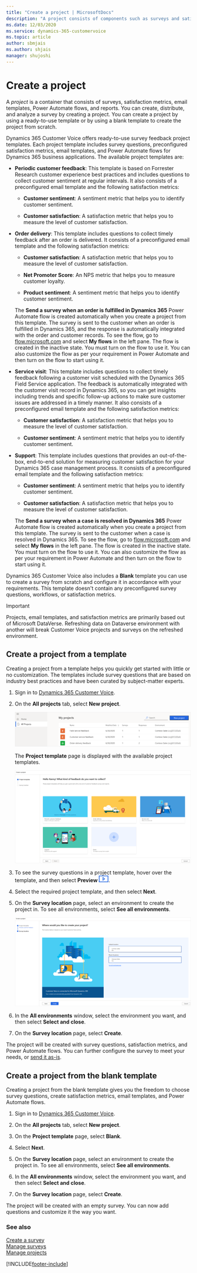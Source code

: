 ```yaml
---
title: "Create a project | MicrosoftDocs"
description: "A project consists of components such as surveys and satisfaction metrics. This topic explains how to create a project in Dynamics 365 Customer Voice."
ms.date: 12/03/2020
ms.service: dynamics-365-customervoice
ms.topic: article
author: sbmjais
ms.author: shjais
manager: shujoshi
---
```


# Create a project

A *project* is a container that consists of surveys, satisfaction metrics, email templates, Power Automate flows, and reports. You can create, distribute, and analyze a survey by creating a project. You can create a project by using a ready-to-use template or by using a blank template to create the project from scratch.

Dynamics 365 Customer Voice offers ready-to-use survey feedback project templates. Each project template includes survey questions, preconfigured satisfaction metrics, email templates, and Power Automate flows for Dynamics 365 business applications. The available project templates are:

- **Periodic customer feedback**: This template is based on Forrester Research customer experience best practices and includes questions to collect customer sentiment at regular intervals. It also consists of a preconfigured email template and the following satisfaction metrics:

    - **Customer sentiment**: A sentiment metric that helps you to identify customer sentiment.

    - **Customer satisfaction**: A satisfaction metric that helps you to measure the level of customer satisfaction.

- **Order delivery**: This template includes questions to collect timely feedback after an order is delivered. It consists of a preconfigured email template and the following satisfaction metrics:

    - **Customer satisfaction**: A satisfaction metric that helps you to measure the level of customer satisfaction.
    
    - **Net Promoter Score**: An NPS metric that helps you to measure customer loyalty.
    
    - **Product sentiment**: A sentiment metric that helps you to identify customer sentiment.

    The **Send a survey when an order is fulfilled in Dynamics 365** Power Automate flow is created automatically when you create a project from this template. The survey is sent to the customer when an order is fulfilled in Dynamics 365, and the response is automatically integrated with the order and customer records. To see the flow, go to [flow.microsoft.com](https://flow.microsoft.com) and select **My flows** in the left pane. The flow is created in the inactive state. You must turn on the flow to use it. You can also customize the flow as per your requirement in Power Automate and then turn on the flow to start using it.

- **Service visit**: This template includes questions to collect timely feedback following a customer visit scheduled with the Dynamics 365 Field Service application. The feedback is automatically integrated with the customer visit record in Dynamics 365, so you can get insights including trends and specific follow-up actions to make sure customer issues are addressed in a timely manner. It also consists of a preconfigured email template and the following satisfaction metrics:

    - **Customer satisfaction**: A satisfaction metric that helps you to measure the level of customer satisfaction.
    
    - **Customer sentiment**: A sentiment metric that helps you to identify customer sentiment.    

- **Support**: This template includes questions that provides an out-of-the-box, end-to-end solution for measuring customer satisfaction for your Dynamics 365 case management process. It consists of a preconfigured email template and the following satisfaction metrics:

    - **Customer sentiment**: A sentiment metric that helps you to identify customer sentiment.
    
    - **Customer satisfaction**: A satisfaction metric that helps you to measure the level of customer satisfaction.

    The **Send a survey when a case is resolved in Dynamics 365** Power Automate flow is created automatically when you create a project from this template. The survey is sent to the customer when a case is resolved in Dynamics 365. To see the flow, go to [flow.microsoft.com](https://flow.microsoft.com) and select **My flows** in the left pane. The flow is created in the inactive state. You must turn on the flow to use it. You can also customize the flow as per your requirement in Power Automate and then turn on the flow to start using it.

Dynamics 365 Customer Voice also includes a **Blank** template you can use to create a survey from scratch and configure it in accordance with your requirements. This template doesn't contain any preconfigured survey questions, workflows, or satisfaction metrics.

> [!IMPORTANT]
> Projects, email templates, and satisfaction metrics are primarily based out of Microsoft DataVerse. Refreshing data on Dataverse environment with another will break Customer Voice projects and surveys on the refreshed environment. 


## Create a project from a template

Creating a project from a template helps you quickly get started with little or no customization. The templates include survey questions that are based on industry best practices and have been curated by subject-matter experts.

1. Sign in to [Dynamics 365 Customer Voice](https://customervoice.microsoft.com/).

2. On the **All projects** tab, select **New project**.

    ![New project button.](media/new-project-button.png "New project button") 

     The **Project template** page is displayed with the available project templates.

     ![Available project templates.](media/project-templates.png "Available project templates") 

3. To see the survey questions in a project template, hover over the template, and then select **Preview** ![Preview.](media/preview-icon.png).

4. Select the required project template, and then select **Next**.

5. On the **Survey location** page, select an environment to create the project in. To see all environments, select **See all environments**.

    ![Select a survey location.](media/survey-location.png "Select a survey location")

6. In the **All environments** window, select the environment you want, and then select **Select and close**.

7. On the **Survey location** page, select **Create**.

The project will be created with survey questions, satisfaction metrics, and Power Automate flows. You can further configure the survey to meet your needs, or [send it as-is](send-survey.md).

## Create a project from the blank template

Creating a project from the blank template gives you the freedom to choose survey questions, create satisfaction metrics, email templates, and Power Automate flows.

1. Sign in to [Dynamics 365 Customer Voice](https://customervoice.microsoft.com/).

2. On the **All projects** tab, select **New project**.

3. On the **Project template** page, select **Blank**.

4. Select **Next**.

5. On the **Survey location** page, select an environment to create the project in. To see all environments, select **See all environments**.

6. In the **All environments** window, select the environment you want, and then select **Select and close**.

7. On the **Survey location** page, select **Create**.

The project will be created with an empty survey. You can now add questions and customize it the way you want.

### See also

[Create a survey](create-survey.md)<br>
[Manage surveys](manage-surveys.md)<br>
[Manage projects](manage-projects.md)


[!INCLUDE[footer-include](includes/footer-banner.md)]
